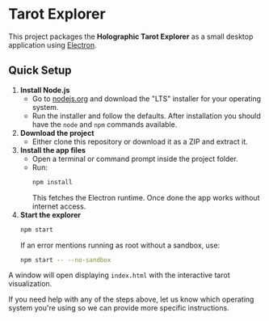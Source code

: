 # Tarot Explorer

This project packages the **Holographic Tarot Explorer** as a small desktop application using [Electron](https://www.electronjs.org/).

## Quick Setup

1. **Install Node.js**
   - Go to [nodejs.org](https://nodejs.org/) and download the "LTS" installer for your operating system.
   - Run the installer and follow the defaults. After installation you should have the `node` and `npm` commands available.
2. **Download the project**
   - Either clone this repository or download it as a ZIP and extract it.
3. **Install the app files**
   - Open a terminal or command prompt inside the project folder.
   - Run:
     ```bash
     npm install
     ```
     This fetches the Electron runtime. Once done the app works without internet access.
4. **Start the explorer**
   ```bash
   npm start
   ```
   If an error mentions running as root without a sandbox, use:
   ```bash
   npm start -- --no-sandbox
   ```

A window will open displaying `index.html` with the interactive tarot visualization.

If you need help with any of the steps above, let us know which operating system you're using so we can provide more specific instructions.
